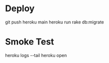 # Deploy
git push heroku main
heroku run rake db:migrate

# Smoke Test
heroku logs --tail
heroku open